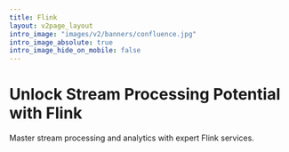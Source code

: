```yaml
---
title: Flink
layout: v2page_layout
intro_image: "images/v2/banners/confluence.jpg"
intro_image_absolute: true
intro_image_hide_on_mobile: false
---
```


# Unlock Stream Processing Potential with Flink

Master stream processing and analytics with expert Flink services.
